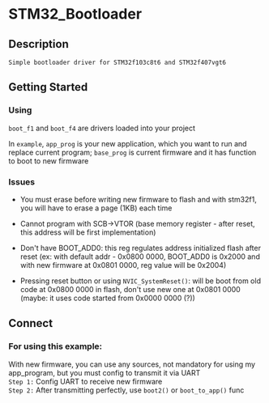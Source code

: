 # STM32_Bootloader
## Description
    Simple bootloader driver for STM32f103c8t6 and STM32f407vgt6
## Getting Started
### Using
`boot_f1`   and `boot_f4` are drivers loaded into your project  

In `example`, `app_prog` is your new application, which you want to run and replace current program; `base_prog` is current firmware and it has function to boot to new firmware

### Issues
- You must erase before writing new firmware to flash and with stm32f1, you will have to erase a page (1KB) each time

- Cannot program with SCB->VTOR (base memory register - after reset, this address will be first implementation)
- Don't have BOOT_ADD0: this reg regulates address initialized flash after reset (ex: with default addr - 0x0800 0000, BOOT_ADD0 is 0x2000 and with new firmware at 0x0801 0000, reg value will be 0x2004)
- Pressing reset button or using `NVIC_SystemReset()`: will be boot from old code at 0x0800 0000 in flash, don't use new one at 0x0801 0000 (maybe: it uses code started from 0x0000 0000 (?)) 

## Connect
### For using this example:     
With new firmware, you can use any sources, not mandatory for using my app_program, but you must config to transmit it via UART     
`Step 1:`
    Config UART to receive new firmware     
`Step 2:`
    After transmitting perfectly, use `boot2()` or `boot_to_app()` func
